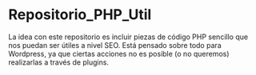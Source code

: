 # Repositorio_PHP_Util
La idea con este repositorio es incluir piezas de código PHP sencillo que nos puedan ser útiles a nivel SEO. 
Está pensado sobre todo para Wordpress, ya que ciertas acciones no es posible (o no queremos) realizarlas a través de plugins.

